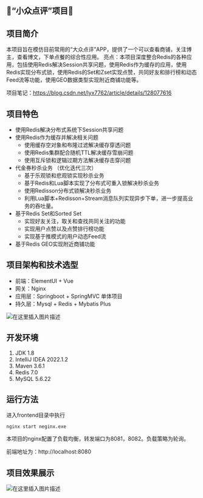 
## 🍭“小众点评”项目🍕

## 项目简介

本项目旨在模仿目前常用的“大众点评”APP，提供了一个可以查看商铺，关注博主，查看博文，下单点餐的综合性应用。
亮点：本项目深度整合Redis的各种应用，包括使用Redis解决Session共享问题，使用Redis作为缓存的应用，使用Redis实现分布式锁，使用Redis的Set和Zset实现点赞，共同好友和排行榜和动态Feed流等功能，使用GEO数据类型实现附近商铺功能等。

项目笔记：https://blog.csdn.net/lyx7762/article/details/128077616

## 项目特色

* 使用Redis解决分布式系统下Session共享问题
* 使用Redis作为缓存并解决相关问题
  * 使用缓存空对象和布隆过滤解决缓存穿透问题
  * 使用Redis集群配合随机TTL解决缓存雪崩问题
  * 使用互斥锁和逻辑过期方法解决缓存击穿问题
* 代金券秒杀业务 （优化迭代三次）
  * 基于乐观锁和悲观锁实现秒杀业务
  * 基于Redis和Lua脚本实现了分布式可重入锁解决秒杀业务
  * 使用Redisson分布式锁解决秒杀业务
  * 利用Lua脚本+Redisson+Stream消息队列实现异步下单，进一步提高业务的吞吐量。
* 基于Redis Set和Sorted Set
  * 实现好友关注，取关和查找共同关注的功能
  * 实现用户点赞以及点赞排行榜功能
  * 实现基于推模式的用户动态Feed流
* 基于Redis GEO实现附近商铺功能

## 项目架构和技术选型

* 前端：ElementUI + Vue
* 网关：Nginx
* 应用层：Springboot + SpringMVC 单体项目
* 持久层：Mysql + Redis + Mybatis Plus

![在这里插入图片描述](https://img-blog.csdnimg.cn/ee4772e36ac446b4b6d61ccfc45384e6.png)


## 开发环境

1. JDK 1.8
2. IntelliJ IDEA 2022.1.2
3. Maven 3.6.1
4. Redis 7.0
5. MySQL 5.6.22

## 运行方法

进入frontend目录中执行

    nginx start neginx.exe

本项目的nginx配置了负载均衡，转发端口为8081，8082。负载策略为轮询。

前端地址为：http://localhost:8080

## 项目效果展示


![在这里插入图片描述](https://img-blog.csdnimg.cn/30913f4e0c704a858ee28a2368ea778a.png)
